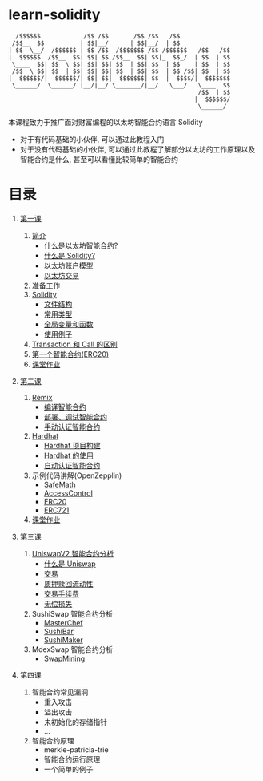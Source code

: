 # learn-solidity

```
  /$$$$$$            /$$ /$$       /$$ /$$   /$$
 /$$__  $$          | $$|__/      | $$|__/  | $$
| $$  \__/  /$$$$$$ | $$ /$$  /$$$$$$$ /$$ /$$$$$$   /$$   /$$
|  $$$$$$  /$$__  $$| $$| $$ /$$__  $$| $$|_  $$_/  | $$  | $$
 \____  $$| $$  \ $$| $$| $$| $$  | $$| $$  | $$    | $$  | $$
 /$$  \ $$| $$  | $$| $$| $$| $$  | $$| $$  | $$ /$$| $$  | $$
|  $$$$$$/|  $$$$$$/| $$| $$|  $$$$$$$| $$  |  $$$$/|  $$$$$$$
 \______/  \______/ |__/|__/ \_______/|__/   \___/   \____  $$
                                                     /$$  | $$
                                                    |  $$$$$$/
                                                     \______/
```

本课程致力于推广面对财富编程的以太坊智能合约语言 Solidity

- 对于有代码基础的小伙伴, 可以通过此教程入门
- 对于没有代码基础的小伙伴, 可以通过此教程了解部分以太坊的工作原理以及智能合约是什么, 甚至可以看懂比较简单的智能合约

# 目录

1.  [第一课](./courses/1.md#第一课)

    1. [简介](./courses/1.md#简介)
       - [什么是以太坊智能合约?](./courses/1.md#什么是以太坊智能合约)
       - [什么是 Solidity?](./courses/1.md#什么是-solidity)
       - [以太坊账户模型](./courses/1.md#以太坊账户模型)
       - [以太坊交易](./courses/1.md#以太坊交易)
    1. [准备工作](./courses/1.md#准备工作)
    1. [Solidity](./courses/1.md#Solidity)
       - [文件结构](./courses/1.md#文件结构)
       - [常用类型](./courses/1.md#常用类型)
       - [全局变量和函数](./courses/1.md#全局变量和函数)
       - [使用例子](./courses/1.md#使用例子)
    1. [Transaction 和 Call 的区别](./courses/1.md#transaction-和-call-的区别)
    1. [第一个智能合约(ERC20)](./courses/1.md#第一个智能合约)
    1. [课堂作业](./courses/1.md#课堂作业)

1.  [第二课](./courses/2.md#第二课)

    1. [Remix](./courses/2.md#Remix)
       - [编译智能合约](./courses/2.md#编译智能合约)
       - [部署、调试智能合约](./courses/2.md#部署、调试智能合约)
       - [手动认证智能合约](./courses/2.md#手动认证智能合约)
    1. [Hardhat](./courses/2.md#Hardhat)
       - [Hardhat 项目构建](./courses/2.md#hardhat-项目构建)
       - [Hardhat 的使用](./courses/2.md#hardhat-的使用)
       - [自动认证智能合约](./courses/2.md#自动认证智能合约)
    1. 示例代码讲解(OpenZepplin)
       - [SafeMath](https://github.com/OpenZeppelin/openzeppelin-contracts/blob/release-v3.2.0/contracts/math/SafeMath.sol)
       - [AccessControl](https://github.com/OpenZeppelin/openzeppelin-contracts/blob/release-v3.2.0/contracts/access/AccessControl.sol)
       - [ERC20](https://github.com/OpenZeppelin/openzeppelin-contracts/tree/release-v3.2.0/contracts/token/ERC20)
       - [ERC721](https://github.com/OpenZeppelin/openzeppelin-contracts/tree/release-v3.2.0/contracts/token/ERC721)
    1. [课堂作业](./courses/2.md#课堂作业)

1.  [第三课](./courses/3.md#第三课)

    1. [UniswapV2 智能合约分析](./courses/3.md#uniswapv2-智能合约分析)
       - [什么是 Uniswap](./courses/3.md#什么是-uniswap)
       - [交易](./courses/3.md#交易)
       - [质押赎回流动性](./courses/3.md#质押赎回流动性)
       - [交易手续费](./courses/3.md#交易手续费)
       - [无偿损失](./courses/3.md#无偿损失)
    1. SushiSwap 智能合约分析
       - [MasterChef](https://github.com/sushiswap/sushiswap/blob/master/contracts/MasterChef.sol)
       - [SushiBar](https://github.com/sushiswap/sushiswap/blob/master/contracts/SushiBar.sol)
       - [SushiMaker](https://github.com/sushiswap/sushiswap/blob/master/contracts/SushiMaker.sol)
    1. MdexSwap 智能合约分析
       - [SwapMining](https://github.com/mdexSwap/contracts/blob/master/contracts/heco/SwapMining.sol)

1.  第四课

    1. 智能合约常见漏洞
       - 重入攻击
       - 溢出攻击
       - 未初始化的存储指针
       - ...
    1. 智能合约原理
       - merkle-patricia-trie
       - 智能合约运行原理
       - 一个简单的例子
